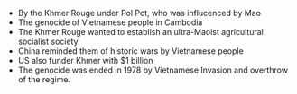 - By the Khmer Rouge under Pol Pot, who was influcenced by Mao
- The genocide of Vietnamese people in Cambodia
- The Khmer Rouge wanted to establish an ultra-Maoist agricultural socialist society
- China reminded them of historic wars by Vietnamese people
- US also funder Khmer with $1 billion
- The genocide was ended in 1978 by Vietnamese Invasion and overthrow of the regime.
